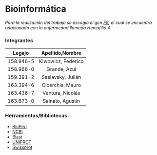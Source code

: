 # Bioinformática

_Para la realización del trabajo se escogió el gen [F8](https://www.ncbi.nlm.nih.gov/nuccore/NM_000132.4), el cual se encuentra relacionado con la enfermedad llamada Hemofilia A_

### Integrantes 

| Legajo | Apellido,Nombre |
|:---:|:---:|
| 158.946-5 | Kiwowicz, Federico |
| 158.966-0 | Grande, Azul |
| 159.391-2 | Saslavsky, Julián |
| 163.394-6 | Cicerchia, Mauro |
| 163.436-7 | Ventura, Nicolás |
| 163.673-0 | Sainato, Agustín |

### Herramientas/Bibliotecas

-   [BioPerl](https://bioperl.org/)
-   [NCBI](https://www.ncbi.nlm.nih.gov/)
-   [Blast](https://blast.ncbi.nlm.nih.gov/Blast.cgi)
-   [UNIPROT](https://www.uniprot.org)
-   [Swissprot](https://ftp.ncbi.nlm.nih.gov/blast/db/FASTA/swissprot.gz)